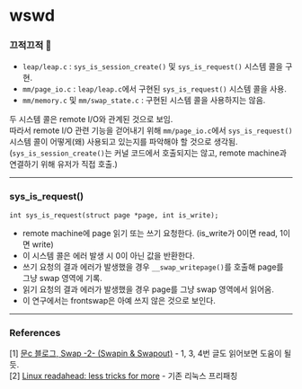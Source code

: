# wswd

### 끄적끄적 :memo:
- `leap/leap.c` : `sys_is_session_create()` 및 `sys_is_request()` 시스템 콜을 구현.
- `mm/page_io.c` : `leap/leap.c`에서 구현된 `sys_is_request()` 시스템 콜을 사용.
- `mm/memory.c` 및 `mm/swap_state.c` : 구현된 시스템 콜을 사용하지는 않음.

두 시스템 콜은 remote I/O와 관계된 것으로 보임.  
따라서 remote I/O 관련 기능을 걷어내기 위해 `mm/page_io.c`에서 `sys_is_request()` 시스템 콜이 어떻게(왜) 사용되고 있는지를 파악해야 할 것으로 생각됨.  
(`sys_is_session_create()`는 커널 코드에서 호출되지는 않고, remote machine과 연결하기 위해 유저가 직접 호출.)

---

### sys_is_request()
```
int sys_is_request(struct page *page, int is_write);
```
- remote machine에 page 읽기 또는 쓰기 요청한다. (is_write가 0이면 read, 1이면 write)  
- 이 시스템 콜은 에러 발생 시 0이 아닌 값을 반환한다.  
- 쓰기 요청의 결과 에러가 발생했을 경우 `__swap_writepage()`를 호출해 page를 그냥 swap 영역에 기록.  
- 읽기 요청의 결과 에러가 발생했을 경우 page를 그냥 swap 영역에서 읽어옴.
- 이 연구에서는 frontswap은 아예 쓰지 않은 것으로 보인다.

---

### References
[1] [문c 블로그, Swap -2- (Swapin & Swapout)](http://jake.dothome.co.kr/swap-2/) - 1, 3, 4번 글도 읽어보면 도움이 될 듯.  
[2] [Linux readahead: less tricks for more](https://www.kernel.org/doc/ols/2007/ols2007v2-pages-273-284.pdf) - 기존 리눅스 프리패칭
